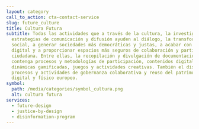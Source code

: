 ```yaml
---
layout: category
call_to_action: cta-contact-service
slug: future_culture
title: Cultura Futura
subtitle: Todas las actividades que a través de la cultura, la investigación y
  estrategias de comunicación y difusión ayuden al diálogo, la transformación
  social, a generar sociedades más democráticas y justas, a acabar con la brecha
  digital y a proporcionar espacios más seguros de colaboración y participación
  ciudadana. Entre ellas, la recopilación y divulgación de documentación que
  contenga procesos y metodologías de participación, contenidos digitales,
  dinámicas gamificadas, juegos y actividades creativas. También el diseño de
  procesos y actividades de gobernanza colaborativa y reuso del patrimonio
  digital y físico europeo.
symbol:
  path: /media/categories/symbol_cultura.png
  alt: cultura futura
services:
  - future-design
  - justice-by-design
  - disinformation-program
---
```

